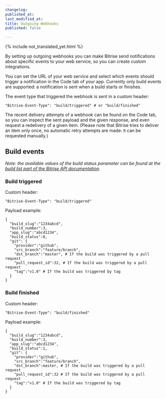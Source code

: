 ```yaml
---
changelog:
published_at:
last_modified_at:
title: Outgoing Webhooks
published: false

---
```

{% include not_translated_yet.html %}

By setting up outgoing webhooks you can make Bitrise send notifications about specific events to your web service, so you can create custom integrations.

You can set the URL of your web service and select which events should trigger a notification in the Code tab of your app. Currently only build events are supported: a notification is sent when a build starts or finishes.

The event type that triggered the webhook is sent in a custom header:

```
"Bitrise-Event-Type": "build/triggered" # or "build/finished"
```

The recent delivery attempts of a webhook can be found on the Code tab, so you can inspect the sent payload and the given response, and even request a redelivery of a given item. (Please note that Bitrise tries to deliver an item only once, no automatic retry attempts are made: it can be requested manually.)

## Build events

_Note: the available values of the build status parameter can be found at the [build list part of the Bitrise API documentation](/api/v0.1/#get-appsapp-slugbuilds)_

### Build triggered

Custom header:

```
"Bitrise-Event-Type": "build/triggered"
```

Payload example:

```
{
  "build_slug":"1234abcd",
  "build_number":3,
  "app_slug":"abcd1234",
  "build_status":0,
  "git": {
    "provider":"github",
    "src_branch":"feature/branch",
    "dst_branch":"master", # If the build was triggered by a pull request
    "pull_request_id":32, # If the build was triggered by a pull request
    "tag":"v1.0" # If the build was triggered by tag
  }
}
```

### Build finished

Custom header:

```
"Bitrise-Event-Type": "build/finished"
```

Payload example:

```
{
  "build_slug":"1234abcd",
  "build_number":3,
  "app_slug":"abcd1234",
  "build_status":1,
  "git": {
    "provider":"github",
    "src_branch":"feature/branch",
    "dst_branch":master, # If the build was triggered by a pull request
    "pull_request_id":32 # If the build was triggered by a pull request
    "tag":"v1.0" # If the build was triggered by tag
  }
}
```